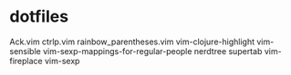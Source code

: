 # dotfiles
Ack.vim
ctrlp.vim
rainbow_parentheses.vim
vim-clojure-highlight
vim-sensible
vim-sexp-mappings-for-regular-people
nerdtree
supertab
vim-fireplace
vim-sexp
